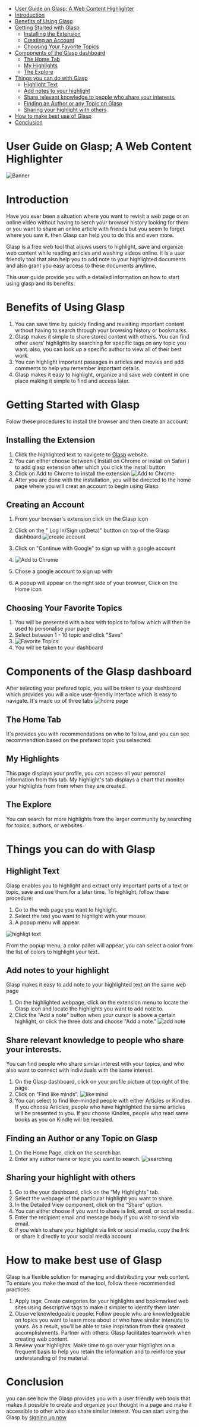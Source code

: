 - [User Guide on Glasp; A Web Content Highlighter](#user-guide-on-glasp-a-web-content-highlighter)
- [Introduction](#introduction)
- [Benefits of Using Glasp](#benefits-of-using-glasp)
- [Getting Started with Glasp](#getting-started-with-glasp)
  - [Installing the Extension](#installing-the-extension)
  - [Creating an Account](#creating-an-account)
  - [Choosing Your Favorite Topics](#choosing-your-favorite-topics)
- [Components of the Glasp dashboard](#components-of-the-glasp-dashboard)
  - [The Home Tab](#the-home-tab)
  - [My Highlights](#my-highlights)
  - [The Explore](#the-explore)
- [Things you can do with Glasp](#things-you-can-do-with-glasp)
  - [Highlight Text](#highlight-text)
  - [Add notes to your highlight](#add-notes-to-your-highlight)
  - [Share relevant knowledge to people who share your interests.](#share-relevant-knowledge-to-people-who-share-your-interests)
  - [Finding an Author or any Topic on Glasp](#finding-an-author-or-any-topic-on-glasp)
  - [Sharing your highlight with others](#sharing-your-highlight-with-others)
- [How to make best use of Glasp](#how-to-make-best-use-of-glasp)
- [Conclusion](#conclusion)

# User Guide on Glasp; A Web Content Highlighter

![Banner](img/banner.png)

# Introduction

Have you ever been a situation where you want to revisit a web page or an online video without having to serch your browser history looking for them or you want to share an online article with friends but you seem to forget where you saw it. then Glasp can help you to do this and even more.

Glasp is a free web tool that allows users to highlight, save and organize web content while reading articles and washing videos online. it is a user friendly tool that also help you to add note to your highlighted documents and also grant you easy access to these documents anytime.

This user guide provide you with a detailed information on how to start using glasp and its benefits.

# Benefits of Using Glasp

1. You can save time by quickly finding and revisiting important content without having to search through your browsing history or bookmarks.
2. Glasp makes it simple to share stored content with others. You can find other users' highlights by searching for specific tags on any topic you want. also, you can look up a specific author to view all of their best work.
3. You can highlight important passages in articles and movies and add comments to help you remember important details.
4. Glasp makes it easy to highlight, organize and save web content in one place making it simple to find and access later.

# Getting Started with Glasp

Folow these procedures to install the browser and then create an account:

## Installing the Extension

1. Click the highlighted text to navigete to [Glasp](https://glasp.co/home) website.
2. You can either choose between ( Install on Chrome or install on Safari ) to add glasp extension after which you click the install button
3. Click on Add to Chrome to install the extension
   ![Add to Chrome](img/addtochrome.png)
4. After you are done with the installation, you will be directed to the home page where you will creat an account to begin using Glasp

## Creating an Account

1. From your browser's extension click on the Glasp icon
2. Click on the " Log In/Sign up(beta)" buttton on top of the Glasp dashboard
   ![create account](img/banner.png)

3. Click on "Continue with Google" to sign up with a google account
4. ![Add to Chrome](img/signup.png)
5. Chose a google account to sign up with
6. A popup will appear on the right side of your browser, Click on the Home icon

## Choosing Your Favorite Topics

1. You will be presented with a box with topics to follow which will then be used to personalise your page
2. Select between 1 - 10 topic and click "Save"
3. ![Favorite Topics](img/preferences.png)
4. You will be taken to your dashboard

# Components of the Glasp dashboard

After selecting your prefared topic, you will be taken to your dashboard which provides you will a nice user-friendly interface which is easy to navigate. It's made up of three tabs
![home page](img/home.png)

## The Home Tab

It's provides you with recommendations on who to follow, and you can see recommendtion based on the prefared topic you selaected.

## My Highlights

This page displays your profile, you can access all your personal information from this tab. My highlight's tab displays a chart that monitor your highlights from from when they are created.

## The Explore

You can search for more highlights from the larger community by searching for topics, authors, or websites.

# Things you can do with Glasp

## Highlight Text

Glasp enables you to highlight and extract only important parts of a text or topic, save and use them for a later time. To highlight, follow these procedure:

1. Go to the web page you want to highlight.
2. Select the text you want to highlight with your mouse.
3. A popup menu will appear.

![highligt text](img/highlight.png)

From the popup menu, a color pallet will appear, you can select a color from the list of colors to highlight your text.

## Add notes to your highlight

Glasp makes it easy to add note to your highlighted text on the same web page

1. On the highlighted webpage, click on the extension menu to locate the Glasp icon and locate the highlights you want to add note to.
2. Click the "Add a note" button when your cursor is above a certain highlight, or click the three dots and choose "Add a note."
   ![add note](img/note.png)

## Share relevant knowledge to people who share your interests.

You can find people who share similar interest with your topics, and who also want to connect with individuals with the same interest.

1. On the Glasp dashboard, click on your profile picture at top right of the page.
2. Click on “Find like minds”.
   ![like mind](img/likemind.png)
3. You can select to find like-minded people with either Articles or Kindles. If you choose Articles, people who have highlighted the same articles will be presented to you. If you choose Kindles, people who read same books as you on Kindle will be revealed.

## Finding an Author or any Topic on Glasp

1. On the Home Page, click on the search bar.
2. Enter any author name or topic you want to search.
   ![searching](img/search.png)

## Sharing your highlight with others

1. Go to the your dashboard, click on the “My Highlights” tab.
2. Select the webpage of the particular highlight you want to share.
3. In the Detailed View component, click on the “Share” option.
4. You can either choose if you want to share ia link, email, or social media.
5. Enter the recipient email and message body if you wish to send via email.
6. if you wish to share your highlight via link or social media, copy the link or share it directly to your social media account

# How to make best use of Glasp

Glasp is a flexible solution for managing and distributing your web content. To ensure you make the most of the tool, follow these recommended practices:

1. Apply tags: Create categories for your highlights and bookmarked web sites using descriptive tags to make it simpler to identify them later.
2. Observe knowledgeable people: Follow people who are knowledgeable on topics you want to learn more about or who have similar interests to yours. As a result, you'll be able to take inspiration from their greatest accomplishments.
   Partner with others: Glasp facilitates teamwork when creating web content.
3. Review your highlights: Make time to go over your highlights on a frequent basis to help you retain the information and to reinforce your understanding of the material.

# Conclusion

you can see how the Glasp provides you with a user friendly web tools that makes it possible to create and organize your thought in a page and make it accessible to other who also share similar interest. You can start using the Glasp by [signing up now](https://glasp.co/home)
